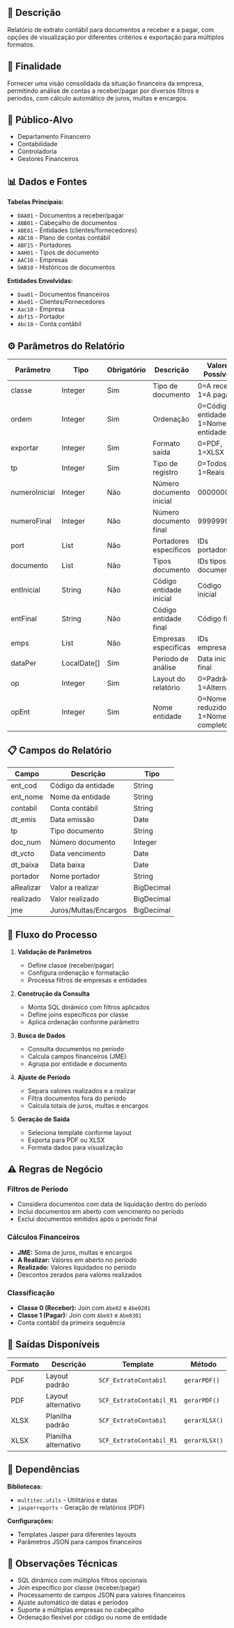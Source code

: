 ## 📖 Descrição
Relatório de extrato contábil para documentos a receber e a pagar, com opções de visualização por diferentes critérios e exportação para múltiplos formatos.

## 🎯 Finalidade
Fornecer uma visão consolidada da situação financeira da empresa, permitindo análise de contas a receber/pagar por diversos filtros e períodos, com cálculo automático de juros, multas e encargos.

## 👥 Público-Alvo
- Departamento Financeiro
- Contabilidade
- Controladoria
- Gestores Financeiros

## 📊 Dados e Fontes
**Tabelas Principais:**
- `DAA01` - Documentos a receber/pagar
- `ABB01` - Cabeçalho de documentos
- `ABE01` - Entidades (clientes/fornecedores)
- `ABC10` - Plano de contas contábil
- `ABF15` - Portadores
- `AAH01` - Tipos de documento
- `AAC10` - Empresas
- `DAB10` - Históricos de documentos

**Entidades Envolvidas:**
- `Daa01` - Documentos financeiros
- `Abe01` - Clientes/Fornecedores
- `Aac10` - Empresa
- `Abf15` - Portador
- `Abc10` - Conta contábil

## ⚙️ Parâmetros do Relatório

| Parâmetro | Tipo | Obrigatório | Descrição | Valores Possíveis |
|-----------|------|-------------|-----------|-------------------|
| classe | Integer | Sim | Tipo de documento | 0=A receber, 1=A pagar |
| ordem | Integer | Sim | Ordenação | 0=Código entidade, 1=Nome entidade |
| exportar | Integer | Sim | Formato saída | 0=PDF, 1=XLSX |
| tp | Integer | Sim | Tipo de registro | 0=Todos, 1=Reais |
| numeroInicial | Integer | Não | Número documento inicial | 000000000 |
| numeroFinal | Integer | Não | Número documento final | 999999999 |
| port | List<Long> | Não | Portadores específicos | IDs portadores |
| documento | List<Long> | Não | Tipos documento | IDs tipos documento |
| entInicial | String | Não | Código entidade inicial | Código inicial |
| entFinal | String | Não | Código entidade final | Código final |
| emps | List<Long> | Não | Empresas específicas | IDs empresas |
| dataPer | LocalDate[] | Sim | Período de análise | Data inicial e final |
| op | Integer | Sim | Layout do relatório | 0=Padrão, 1=Alternativo |
| opEnt | Integer | Sim | Nome entidade | 0=Nome reduzido, 1=Nome completo |

## 📋 Campos do Relatório

| Campo | Descrição | Tipo |
|-------|-----------|------|
| ent_cod | Código da entidade | String |
| ent_nome | Nome da entidade | String |
| contabil | Conta contábil | String |
| dt_emis | Data emissão | Date |
| tp | Tipo documento | String |
| doc_num | Número documento | Integer |
| dt_vcto | Data vencimento | Date |
| dt_baixa | Data baixa | Date |
| portador | Nome portador | String |
| aRealizar | Valor a realizar | BigDecimal |
| realizado | Valor realizado | BigDecimal |
| jme | Juros/Multas/Encargos | BigDecimal |

## 🔄 Fluxo do Processo

1. **Validação de Parâmetros**
   - Define classe (receber/pagar)
   - Configura ordenação e formatação
   - Processa filtros de empresas e entidades

2. **Construção da Consulta**
   - Monta SQL dinâmico com filtros aplicados
   - Define joins específicos por classe
   - Aplica ordenação conforme parâmetro

3. **Busca de Dados**
   - Consulta documentos no período
   - Calcula campos financeiros (JME)
   - Agrupa por entidade e documento

4. **Ajuste de Período**
   - Separa valores realizados e a realizar
   - Filtra documentos fora do período
   - Calcula totais de juros, multas e encargos

5. **Geração de Saída**
   - Seleciona template conforme layout
   - Exporta para PDF ou XLSX
   - Formata dados para visualização

## ⚠️ Regras de Negócio

### Filtros de Período
- Considera documentos com data de liquidação dentro do período
- Inclui documentos em aberto com vencimento no período
- Exclui documentos emitidos após o período final

### Cálculos Financeiros
- **JME:** Soma de juros, multas e encargos
- **A Realizar:** Valores em aberto no período
- **Realizado:** Valores liquidados no período
- Descontos zerados para valores realizados

### Classificação
- **Classe 0 (Receber):** Join com `Abe02` e `Abe0201`
- **Classe 1 (Pagar):** Join com `Abe03` e `Abe0301`
- Conta contábil da primeira sequência

## 🎨 Saídas Disponíveis

| Formato | Descrição | Template | Método |
|---------|-----------|----------|---------|
| PDF | Layout padrão | `SCF_ExtratoContabil` | `gerarPDF()` |
| PDF | Layout alternativo | `SCF_ExtratoContabil_R1` | `gerarPDF()` |
| XLSX | Planilha padrão | `SCF_ExtratoContabil` | `gerarXLSX()` |
| XLSX | Planilha alternativo | `SCF_ExtratoContabil_R1` | `gerarXLSX()` |

## 🔧 Dependências

**Bibliotecas:**
- `multitec.utils` - Utilitários e datas
- `jasperreports` - Geração de relatórios (PDF)

**Configurações:**
- Templates Jasper para diferentes layouts
- Parâmetros JSON para campos financeiros

## 📝 Observações Técnicas

- SQL dinâmico com múltiplos filtros opcionais
- Join específico por classe (receber/pagar)
- Processamento de campos JSON para valores financeiros
- Ajuste automático de datas e períodos
- Suporte a múltiplas empresas no cabeçalho
- Ordenação flexível por código ou nome de entidade